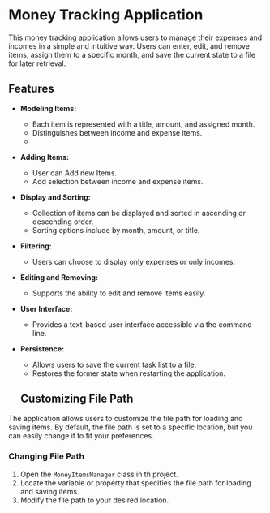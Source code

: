 # Money Tracking Application

This money tracking application allows users to manage their expenses and incomes in a simple and intuitive way. Users can enter, edit, and remove items, assign them to a specific month, and save the current state to a file for later retrieval.

## Features
- **Modeling Items:**
  - Each item is represented with a title, amount, and assigned month.
  - Distinguishes between income and expense items.
  - 
- **Adding Items:**
  - User can Add new Items.
  - Add selection  between income and expense items.
- **Display and Sorting:**
  - Collection of items can be displayed and sorted in ascending or descending order.
  - Sorting options include by month, amount, or title.

- **Filtering:**
  - Users can choose to display only expenses or only incomes.

- **Editing and Removing:**
  - Supports the ability to edit and remove items easily.

- **User Interface:**
  - Provides a text-based user interface accessible via the command-line.

- **Persistence:**
  - Allows users to save the current task list to a file.
  - Restores the former state when restarting the application.
  ## Customizing File Path

The application allows users to customize the file path for loading and saving items. By default, the file path is set to a specific location, but you can easily change it to fit your preferences.

### Changing File Path

1. Open the `MoneyItemsManager` class in th project.
2. Locate the variable or property that specifies the file path for loading and saving items.
3. Modify the file path to your desired location.

